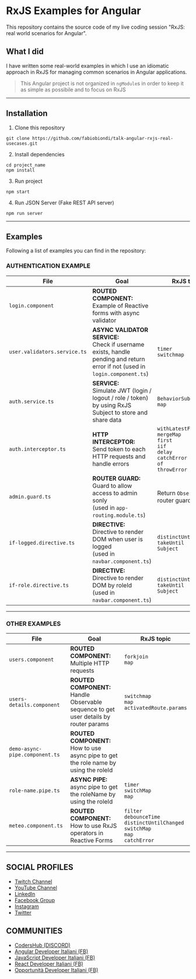 # RxJS Examples for Angular

This repository contains the source code of my live coding session "RxJS: real world scenarios for Angular".

## What I did

I have written some real-world examples in which I use an idiomatic approach in RxJS for managing common scenarios in Angular applications.

> This Angular project is not organized in `ngModule`s in order to keep it as simple as possibile and to focus on RxJS

---

## Installation

1. Clone this repository

```
git clone https://github.com/fabiobiondi/talk-angular-rxjs-real-usecases.git
```

2. Install dependencies

```
cd project_name
npm install
```

3. Run project
```
npm start
```

4. Run JSON Server (Fake REST API server)

```
npm run server
```

---

## Examples

Following a list of examples you can find in the repository:

### AUTHENTICATION EXAMPLE

| File      | Goal  | RxJS topic
| ----------- | ----------- | ----------- |
| `login.component` | **ROUTED COMPONENT:** <br> Example of Reactive forms with async validator |  |
| `user.validators.service.ts`  | **ASYNC VALIDATOR SERVICE:** <br> Check if username exists, handle pending and return error if not (used in `login.component.ts`)   |`timer` <br> `switchmap`       | 
| `auth.service.ts`   | **SERVICE:** <br>Simulate JWT (login / logout / role / token) by using RxJS Subject to store and share data |   `BehaviorSubject` <br> `map`
| `auth.interceptor.ts`   | **HTTP INTERCEPTOR:** <br>Send token to each HTTP requests and handle errors |   `withLatestFrom` <br> `mergeMap` <br> `first` <br> `iif` <br> `delay` <br> `catchError` <br> `of` <br> `throwError`
| `admin.guard.ts` |  **ROUTER GUARD:** <br>Guard to allow access to admin sonly <br> (used in `app-routing.module.ts`)         | Return `Observable`s in router guards| 
| `if-logged.directive.ts`   | **DIRECTIVE:** <br>Directive to render DOM when user is logged <br> (used in `navbar.component.ts`)| `distinctUntilChanged` <br> `takeUntil` <br> `Subject`| 
| `if-role.directive.ts`   | **DIRECTIVE:** <br>Directive to render DOM by roleId <br> (used in `navbar.component.ts`) | `distinctUntilChanged` <br> `takeUntil` <br> `Subject`| 

---

### OTHER EXAMPLES

| File      | Goal  | RxJS topic
| ----------- | ----------- | ----------- |
| `users.component` | **ROUTED COMPONENT:** <br>Multiple HTTP requests  |  `forkjoin` <br> `map` |
| `users-details.component` | **ROUTED COMPONENT:** <br> Handle Observable sequence to get user details by router params|  `switchmap` <br> `map` <br> `activatedRoute.params` |
| `demo-async-pipe.component.ts` | **ROUTED COMPONENT:** <br> How to use async pipe to get the role name by using the roleId |  |
| `role-name.pipe.ts` | **ASYNC PIPE:** <br> async pipe to get the roleName by using the roleId |  `timer` <br> `switchMap` <br> `map` |
| `meteo.component.ts`   | **ROUTED COMPONENT:** <br> How to use RxJS operators in Reactive Forms| `filter` <br> `debounceTime` <br> `distinctUntilChanged` <br> `switchMap` <br> `map` <br> `catchError` <br> | 


---

## SOCIAL PROFILES

* [Twitch Channel](https://www.twitch.tv/fabio_biondi)
* [YouTube Channel](https://www.youtube.com/c/FabioBiondi/)
* [LinkedIn](https://www.linkedin.com/in/fabiobiondi/)
* [Facebook Group](https://www.facebook.com/groups/fabiobiondi.training)
* [Instagram](https://www.instagram.com/biondifabio/)
* [Twitter](https://twitter.com/biondifabio)

## COMMUNITIES

* [CodersHub (DISCORD)](https://discord.gg/9WSXYX4Stx)
* [Angular Developer Italiani (FB)](https://www.facebook.com/groups/angularjs.developer.italiani/)
* [JavaScript Developer Italiani (FB)]()
* [React Developer Italiani (FB)]()
* [Opportunità Developer Italiani (FB)]()
